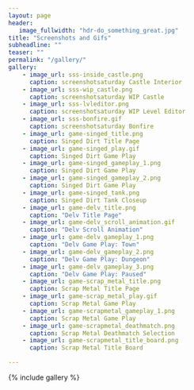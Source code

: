 ```yaml
---
layout: page
header:
   image_fullwidth: "hdr-do_something_great.jpg"
title: "Screenshots and Gifs"
subheadline: ""
teaser: ""
permalink: "/gallery/"
gallery:
    - image_url: sss-inside_castle.png
      caption: screenshotsaturday Castle Interior
    - image_url: sss-wip_castle.png
      caption: screenshotsaturday WIP Castle
    - image_url: sss-lvleditor.png
      caption: screenshotsaturday WIP Level Editor
    - image_url: sss-bonfire.gif
      caption: screenshotsaturday Bonfire
    - image_url: game-singed_title.png
      caption: Singed Dirt Title Page
    - image_url: game-singed_play.gif
      caption: Singed Dirt Game Play
    - image_url: game-singed_gameplay_1.png
      caption: Singed Dirt Game Play
    - image_url: game-singed_gameplay_2.png
      caption: Singed Dirt Game Play
    - image_url: game-singed_tank.png
      caption: Singed Dirt Tank Closeup
    - image_url: game-delv_title.png
      caption: "Delv Title Page"
    - image_url: game-delv_scroll_animation.gif
      caption: "Delv Scroll Animation"
    - image_url: game-delv_gameplay_1.png
      caption: "Delv Game Play: Town"
    - image_url: game-delv_gameplay_2.png
      caption: "Delv Game Play: Dungeon"
    - image_url: game-delv_gameplay_3.png
      caption: "Delv Game Play: Paused"
    - image_url: game-scrap_metal_title.png
      caption: Scrap Metal Title Page
    - image_url: game-scrap_metal_play.gif
      caption: Scrap Metal Game Play
    - image_url: game-scrapmetal_gameplay_1.png
      caption: Scrap Metal Game Play
    - image_url: game-scrapmetal_deathmatch.png
      caption: Scrap Metal Deathmatch Selection
    - image_url: game-scrapmetal_title_board.png
      caption: Scrap Metal Title Board

---
```


{% include gallery %}
